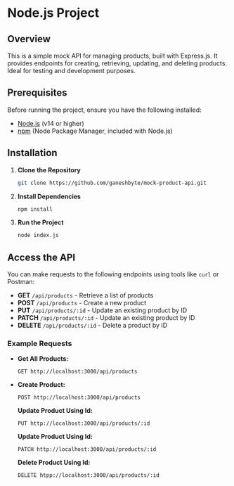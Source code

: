 # Node.js Project

## Overview

This is a simple mock API for managing products, built with Express.js. It provides endpoints for creating, retrieving, updating, and deleting products. Ideal for testing and development purposes.

## Prerequisites

Before running the project, ensure you have the following installed:

- [Node.js](https://nodejs.org/) (v14 or higher)
- [npm](https://www.npmjs.com/) (Node Package Manager, included with Node.js)

## Installation

1. **Clone the Repository**

   ```bash
   git clone https://github.com/ganeshbyte/mock-product-api.git
   ```

2. **Install Dependencies**
   ```bash
   npm install
   ```
3. **Run the Project**

   ```bash
   node index.js
   ```

## Access the API

You can make requests to the following endpoints using tools like `curl` or Postman:

- **GET** `/api/products` - Retrieve a list of products
- **POST** `/api/products` - Create a new product
- **PUT** `/api/products/:id` - Update an existing product by ID
- **PATCH** `/api/products/:id` - Update an existing product by ID
- **DELETE** `/api/products/:id` - Delete a product by ID

### Example Requests

- **Get All Products:**

  ```http
  GET http://localhost:3000/api/products
  ```

- **Create Product:**

  ```
  POST http://localhost:3000/api/products
  ```

  **Update Product Using Id:**

  ```
  PUT http://localhost:3000/api/products/:id
  ```

  **Update Product Using Id:**

  ```
  PATCH http://localhost:3000/api/products/:id
  ```

  **Delete Product Using Id:**

  ```
  DELETE htpp://localhost:3000/api/products/:id
  ```
